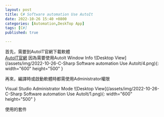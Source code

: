 ```yaml
---
layout: post
title: C# Software automation Use AutoIt
date: 2022-10-26 15:40 +0800
categories: [Automation,DeskTop App]
tags: [C#]
published: true

---
```

首先，需要到AutoIT官網下載軟體  
[AutoIT官網](https://www.autoitscript.com/site/]https://www.autoitscript.com/site/)
因為需要使用AutoIt Window Info 
![Desktop View](/assets/img/2022-10-26-C-Sharp Software automation Use AutoIt/4.png){: width="600" height="500" }


再來，編譯時或啟動軟體時都需使用Administrator權限

Visual Studio Administrator Mode
![Desktop View](/assets/img/2022-10-26-C-Sharp Software automation Use AutoIt/1.png){: width="600" height="500" }

 

使用的套件
<script>

    NuGet\Install-Package AutoItX.Dotnet -Version 3.3.14.5

![Desktop View](/assets/img/2022-10-26-C-Sharp Software automation Use AutoIt/2.png){: width="600" height="500" }


主要指令
1.開啟檔案位置
<script>

    AutoItX.Run("Software Path", string.Empty);


1.等待畫面出現
<script>

    AutoItX.WinWaitActive("Software Title");


1.Click畫面中的Button
<script>

    AutoItX.ControlClick("Software Title", "", "Control Advanced Mode");


以安裝RAR軟體為例  
檔案位置
![Desktop View](/assets/img/2022-10-26-C-Sharp Software automation Use AutoIt/3.png){: width="200" height="200" }


